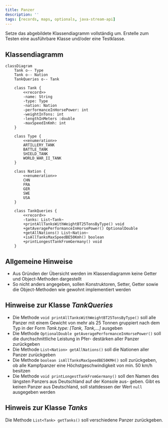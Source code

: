 ```yaml
---
title: Panzer
description: ''
tags: [records, maps, optionals, java-stream-api]
---
```


Setze das abgebildete Klassendiagramm vollständig um. Erstelle zum Testen eine
ausführbare Klasse und/oder eine Testklasse.

## Klassendiagramm

```mermaid
classDiagram
    Tank o-- Type
    Tank o-- Nation
    TankQueries o-- Tank

    class Tank {
        <<record>>
        -name: String
        -type: Type
        -nation: Nation
        -performanceInHorsePower: int
        -weightInTons: int
        -lengthInMeters :double
        -maxSpeedInKmh: int
    }

    class Type {
        <<enumeration>>
        ARTILLERY_TANK
        BATTLE_TANK
        SHIELD_TANK
        WORLD_WAR_II_TANK
    }

    class Nation {
        <<enumeration>>
        CHN
        FRA
        GER
        SWE
        USA
    }

    class TankQueries {
        <<record>>
        -tanks: List~Tank~
        +printAllTanksWithWeightBT25TonsByType() void
        +getAveragePerformanceInHorsePower() OptionalDouble
        +getAllNations() List~Nation~
        +isAllTanksMaxSpeedBE50Kmh() boolean
        +printLongestTankFromGermany() void
    }
```

## Allgemeine Hinweise

- Aus Gründen der Übersicht werden im Klassendiagramm keine Getter und
  Object-Methoden dargestellt
- So nicht anders angegeben, sollen Konstruktoren, Setter, Getter sowie die
  Object-Methoden wie gewohnt implementiert werden

## Hinweise zur Klasse _TankQueries_

- Die Methode `void printAllTanksWithWeightBT25TonsByType()` soll alle Panzer
  mit einem Gewicht von mehr als 25 Tonnen gruppiert nach dem Typ in der Form
  _Tank.type: [Tank, Tank,...]_ ausgeben
- Die Methode `OptionalDouble getAveragePerformanceInHorsePower()` soll die
  durchschnittliche Leistung in Pfer- destärken aller Panzer zurückgeben
- Die Methode `List<Nation> getAllNations()` soll die Nationen aller Panzer
  zurückgeben
- Die Methode `boolean isAllTanksMaxSpeedBE50KMH()` soll zurückgeben, ob alle
  Kampfpanzer eine Höchstgeschwindigkeit von min. 50 km/h besitzen
- Die Methode `void printLongestTankFromGermany()` soll den Namen des längsten
  Panzers aus Deutschland auf der Konsole aus- geben. Gibt es keinen Panzer aus
  Deutschland, soll stattdessen der Wert `null` ausgegeben werden

## Hinweis zur Klasse _Tanks_

Die Methode `List<Tank> getTanks()` soll verschiedene Panzer zurückgeben.
